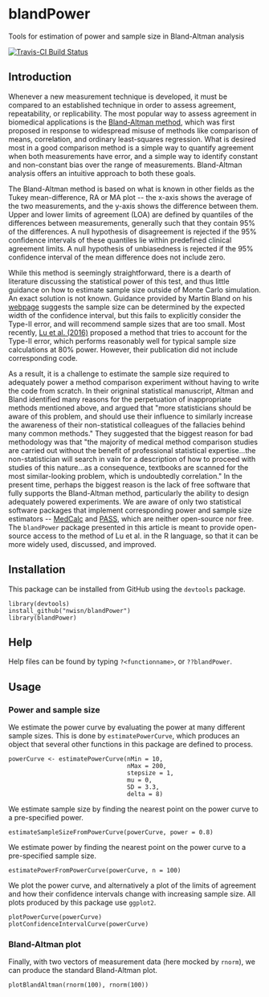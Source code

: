 # blandPower
Tools for estimation of power and sample size in Bland-Altman analysis

[![Travis-CI Build Status](https://travis-ci.org/nwisn/blandaltman.svg?branch=master)](https://travis-ci.org/nwisn/blandaltman)

## Introduction

Whenever a new measurement technique is developed, it must be compared to an established technique in order to assess agreement, repeatability, or replicability. The most popular way to assess agreement in biomedical applications is the [Bland-Altman method](https://www.ncbi.nlm.nih.gov/pubmed/2868172), which was first proposed in response to widespread misuse of methods like comparison of means, correlation, and ordinary least-squares regression. What is desired most in a good comparison method is a simple way to quantify agreement when both measurements have error, and a simple way to identify constant and non-constant bias over the range of measurements. Bland-Altman analysis offers an intuitive approach to both these goals.

The Bland-Altman method is based on what is known in other fields as the Tukey mean-difference, RA or MA plot -- the x-axis shows the average of the two measurements, and the y-axis shows the difference between them. Upper and lower limits of agreement (LOA) are defined by quantiles of the differences between measurements, generally such that they contain 95% of the differences. A null hypothesis of disagreement is rejected if the 95% confidence intervals of these quantiles lie within predefined clinical agreement limits. A null hypothesis of unbiasedness is rejected if the 95% confidence interval of the mean difference does not include zero.

While this method is seemingly straightforward, there is a dearth of literature discussing the statistical power of this test, and thus little guidance on how to estimate sample size outside of Monte Carlo simulation. An exact solution is not known. Guidance provided by Martin Bland on his [webpage](https://www-users.york.ac.uk/~mb55/meas/sizemeth.htm) suggests the sample size can be determined by the expected width of the confidence interval, but this fails to explicitly consider the Type-II error, and will recommend sample sizes that are too small. Most recently, [Lu et al. (2016)](https://www.degruyter.com/view/j/ijb.2016.12.issue-2/ijb-2015-0039/ijb-2015-0039.xml) proposed a method that tries to account for the Type-II error, which performs reasonably well for typical sample size calculations at 80% power. However, their publication did not include corresponding code. 

As a result, it is a challenge to estimate the sample size required to adequately power a method comparison experiment without having to write the code from scratch. In their origninal statistical manuscript, Altman and Bland identified many reasons for the perpetuation of inappropriate methods mentioned above, and argued that "more statisticians should be aware of this problem, and should use their influence to similarly increase the awareness of their non-statistical colleagues of the fallacies behind many common methods." They suggested that the biggest reason for bad methodology was that "the majority of medical method comparison studies are carried out without the benefit of professional statistical expertise...the non-statistician will search in vain for a description of how to proceed with studies of this nature...as a consequence, textbooks are scanned for the most similar-looking problem, which is undoubtedly correlation." In the present time, perhaps the biggest reason is the lack of free software that fully supports the Bland-Altman method, particularly the ability to design adequately powered experiments. We are aware of only two statistical software packages that implement corresponding power and sample size estimators -- [MedCalc](https://www.medcalc.org/) and [PASS](https://www.ncss.com/software/pass/), which are neither open-source nor free. The `blandPower` package presented in this article is meant to provide open-source access to the method of Lu et al. in the R language, so that it can be more widely used, discussed, and improved.


## Installation
This package can be installed from GitHub using the `devtools` package.

```
library(devtools)
install_github("nwisn/blandPower")
library(blandPower)
```

## Help
Help files can be found by typing `?<functionname>`, or `??blandPower`.


## Usage

### Power and sample size
We estimate the power curve by evaluating the power at many different sample sizes. This is done by `estimatePowerCurve`, which produces an object that several other functions in this package are defined to process.

```
powerCurve <- estimatePowerCurve(nMin = 10, 
                                 nMax = 200, 
                                 stepsize = 1, 
                                 mu = 0, 
                                 SD = 3.3, 
                                 delta = 8)
```

We estimate sample size by finding the nearest point on the power curve to a pre-specified power.

```
estimateSampleSizeFromPowerCurve(powerCurve, power = 0.8)
```

We estimate power by finding the nearest point on the power curve to a pre-specified sample size.

```
estimatePowerFromPowerCurve(powerCurve, n = 100)
```

We plot the power curve, and alternatively a plot of the limits of agreement and how their confidence intervals change with increasing sample size. All plots produced by this package use `ggplot2`.

```
plotPowerCurve(powerCurve)
plotConfidenceIntervalCurve(powerCurve)
```


### Bland-Altman plot
Finally, with two vectors of measurement data (here mocked by `rnorm`), we can produce the standard Bland-Altman plot.

```
plotBlandAltman(rnorm(100), rnorm(100))
```
